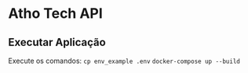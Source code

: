 # Atho Tech API

## Executar Aplicação
Execute os comandos:
`cp env_example .env`
`docker-compose up --build`